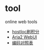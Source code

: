 # tool
online web tools

- [hostloc刷积分](http://tool.hinpc.com/hostloc/)
- [Aria2 WebUI](http://aria.hinpc.com)
- [编码对照表](http://tool.hinpc.com/encode/)
